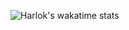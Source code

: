   ![Harlok's wakatime stats](https://github-readme-stats.vercel.app/api/wakatime?username=fuwx295)

<!--START_SECTION:waka-->
<!--END_SECTION:waka-->
